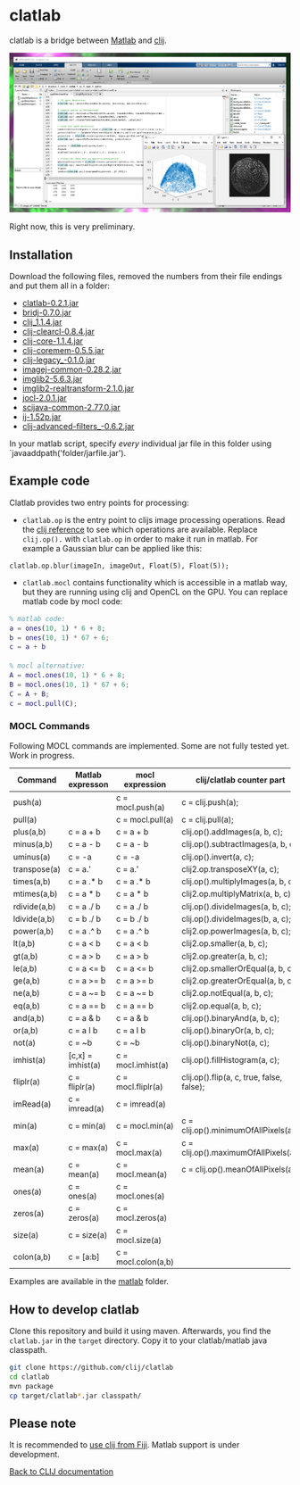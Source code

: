 # clatlab
 
clatlab is a bridge between [Matlab](https://de.mathworks.com/products/matlab.html) and [clij](https://clij.github.io/).

![Image](images/clablab-screenshot.png)

Right now, this is very preliminary.

## Installation
Download the following files, removed the numbers from their file endings and put them all in a folder:
* [clatlab-0.2.1.jar](https://github.com/clij/clatlab/releases/download/0.2.1/clatlab-0.2.1.jar)
* [bridj-0.7.0.jar](https://sites.imagej.net/clij/jars/bridj-0.7.0.jar-20181201213334)
* [clij_1.1.4.jar](https://github.com/clij/clij/releases/download/1.1.4/clij_-1.1.4.jar)
* [clij-clearcl-0.8.4.jar](https://github.com/clij/clij/releases/download/1.1.3/clij-clearcl-0.8.4.jar)
* [clij-core-1.1.4.jar](https://github.com/clij/clij/releases/download/1.1.4/clij-core-1.1.4.jar)
* [clij-coremem-0.5.5.jar](https://github.com/clij/clij/releases/download/1.1.3/clij-coremem-0.5.5.jar)
* [clij-legacy_-0.1.0.jar](https://github.com/clij/clij-legacy/releases/download/0.1.0/clij-legacy_-0.1.0.jar)
* [imagej-common-0.28.2.jar](https://sites.imagej.net/Java-8/jars/imagej-common-0.28.2.jar-20190516211613)
* [imglib2-5.6.3.jar](https://sites.imagej.net/Java-8/jars/imglib2-5.6.3.jar-20181204141527)
* [imglib2-realtransform-2.1.0.jar](https://sites.imagej.net/Java-8/jars/imglib2-realtransform-2.1.0.jar-20181204141527)
* [jocl-2.0.1.jar](https://sites.imagej.net/clij/jars/jocl-2.0.1.jar-20181201212910)
* [scijava-common-2.77.0.jar](https://sites.imagej.net/Java-8/jars/scijava-common-2.76.1.jar-20181204141527)
* [ij-1.52p.jar](https://sites.imagej.net/Java-8/jars/ij-1.52p.jar-20190701230425)
* [clij-advanced-filters_-0.6.2.jar](https://github.com/clij/clij-advanced-filters/releases/download/0.6.2/clij-advanced-filters_-0.6.2.jar)

In your matlab script, specify _every_ individual jar file in this folder using `javaaddpath('folder/jarfile.jar').

## Example code 
Clatlab provides two entry points for processing:
* `clatlab.op` is the entry point to clijs image processing operations. Read the [clij reference](https://clij.github.io/clij-docs/referenceJython) to see which operations are available. Replace `clij.op().` with `clatlab.op` in order to make it run in matlab. For example a Gaussian blur can be applied like this:
```
clatlab.op.blur(imageIn, imageOut, Float(5), Float(5));
```
* `clatlab.mocl` contains functionality which is accessible in a matlab way, but they are running using clij and OpenCL on the GPU. You can replace matlab code by mocl code:
```matlab
% matlab code:
a = ones(10, 1) * 6 + 8;
b = ones(10, 1) * 67 + 6;
c = a + b

% mocl alternative:
A = mocl.ones(10, 1) * 6 + 8;
B = mocl.ones(10, 1) * 67 + 6;
C = A + B;
c = mocl.pull(C);
```

### MOCL Commands
Following MOCL commands are implemented. Some are not fully tested yet. Work in progress.

| Command         | Matlab expresson     | mocl expression      | clij/clatlab counter part                       |
| --------------- | -------------------- | -------------------- | ----------------------------------------------- |
| push(a)         |                      | c = mocl.push(a)     | c = clij.push(a);                               |
| pull(a)         |                      | c = mocl.pull(a)     | c = clij.pull(a);                               |
| plus(a,b)       | c = a + b            | c = a + b            | clij.op().addImages(a, b, c);                   |
| minus(a,b)      | c = a - b            | c = a - b            | clij.op().subtractImages(a, b, c);              |
| uminus(a)       | c = -a               | c = -a               | clij.op().invert(a, c);                         |
| transpose(a)    | c = a.'              | c = a.'              | clij2.op.transposeXY(a, c);                     |
| times(a,b)      | c = a .* b           | c = a .* b           | clij.op().multiplyImages(a, b, c);              |
| mtimes(a,b)     | c = a * b            | c = a * b            | clij2.op.multiplyMatrix(a, b, c);               |
| rdivide(a,b)    | c = a ./ b           | c = a ./ b           | clij.op().divideImages(a, b, c);                |
| ldivide(a,b)    | c = b ./ b           | c = b ./ b           | clij.op().divideImages(b, a, c);                |
| power(a,b)      | c = a .^ b           | c = a .^ b           | clij2.op.powerImages(a, b, c);                  |
| lt(a,b)         | c = a < b            | c = a < b            | clij2.op.smaller(a, b, c);                      |
| gt(a,b)         | c = a > b            | c = a > b            | clij2.op.greater(a, b, c);                      |
| le(a,b)         | c = a <= b           | c = a <= b           | clij2.op.smallerOrEqual(a, b, c);               |
| ge(a,b)         | c = a >= b           | c = a >= b           | clij2.op.greaterOrEqual(a, b, c);               |
| ne(a,b)         | c = a ~= b           | c = a ~= b           | clij2.op.notEqual(a, b, c);                     |
| eq(a,b)         | c = a == b           | c = a == b           | clij2.op.equal(a, b, c);                        |
| and(a,b)        | c = a & b            | c = a & b            | clij.op().binaryAnd(a, b, c);                   |
| or(a,b)         | c = a &#x49; b            | c = a &#x49; b            | clij.op().binaryOr(a, b, c);                    |
| not(a)          | c = ~b               | c = ~b               | clij.op().binaryNot(a, c);                      |
| imhist(a)       | [c,x] = imhist(a)    | c = mocl.imhist(a)   | clij.op().fillHistogram(a, c);                  |
| fliplr(a)       | c = fliplr(a)        | c = mocl.fliplr(a)   | clij.op().flip(a, c, true, false, false);       |
| imRead(a)       | c = imread(a)        | c = imread(a)        |                                                 |
| min(a)          | c = min(a)           | c = mocl.min(a)      | c = clij.op().minimumOfAllPixels(a);            |
| max(a)          | c = max(a)           | c = mocl.max(a)      | c = clij.op().maximumOfAllPixels(a);            |
| mean(a)         | c = mean(a)          | c = mocl.mean(a)     | c = clij.op().meanOfAllPixels(a);               |
| ones(a)         | c = ones(a)          | c = mocl.ones(a)     |                                                 |
| zeros(a)        | c = zeros(a)         | c = mocl.zeros(a)    |                                                 |
| size(a)         | c = size(a)          | c = mocl.size(a)     |                                                 |
| colon(a,b)      | c = [a:b]            | c = mocl.colon(a,b)  |                                                 |

Examples are available in the [matlab](https://github.com/clij/clatlab/blob/master/src/main/matlab/) folder. 

## How to develop clatlab
Clone this repository and build it using maven. Afterwards, you find the `clatlab.jar` in the `target` directory. 
Copy it to your clatlab/matlab java classpath.

```bash
git clone https://github.com/clij/clatlab
cd clatlab
mvn package
cp target/clatlab*.jar classpath/
```


## Please note
It is recommended to [use clij from Fiji](https://clij.github.io/clij-docs/installationInFiji). 
Matlab support is under development.

[Back to CLIJ documentation](https://clij.github.io/)
